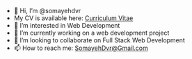 - 👋 Hi, I’m @somayehdvr
- My CV is available here: <a href="https://htmlpreview.github.io/?https://github.com/somayehdvr/Portfolio/blob/main/index.html">Curriculum Vitae<a/>
- 👀 I’m interested in Web Development
- 🌱 I’m currently working on a web development project
- 💞️ I’m looking to collaborate on Full Stack Web Development
- 📫 How to reach me: SomayehDvr@Gmail.com



<!---
somayehdvr/somayehdvr is a ✨ special ✨ repository because its `README.md` (this file) appears on your GitHub profile.
You can click the Preview link to take a look at your changes.
--->
